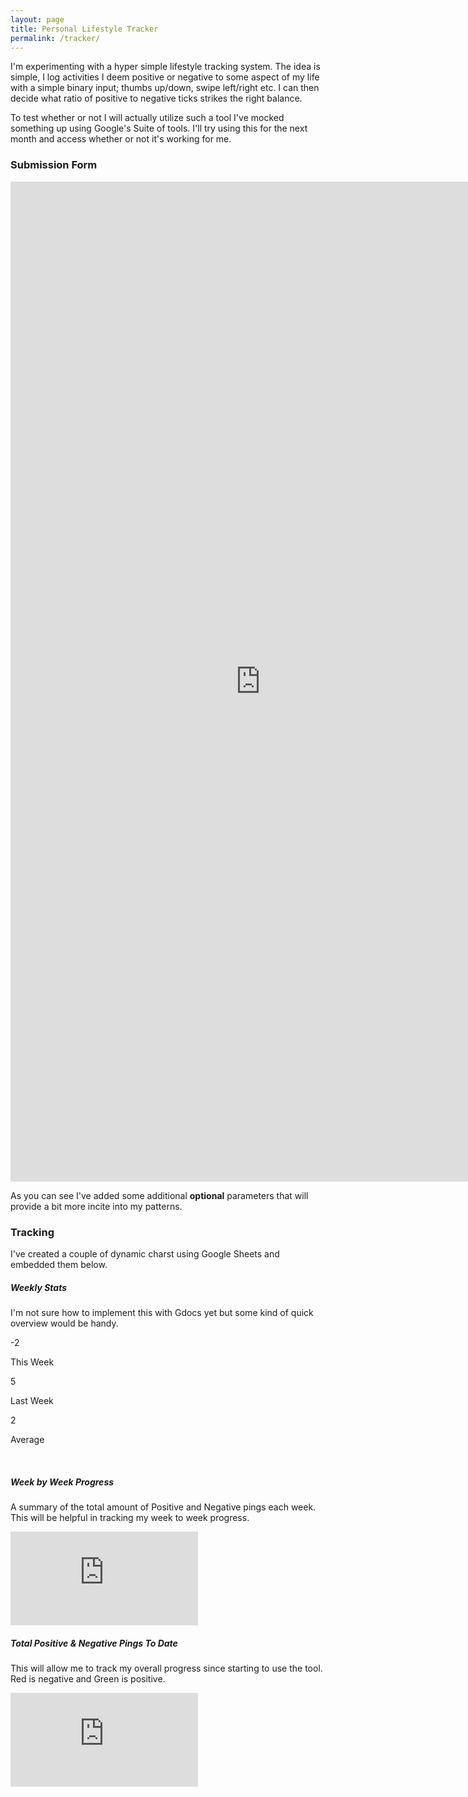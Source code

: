 ```yaml
---
layout: page
title: Personal Lifestyle Tracker
permalink: /tracker/
---
```


I'm experimenting with a hyper simple lifestyle tracking system. The idea is simple, I log activities I deem positive or negative to some aspect of my life with a simple binary input; thumbs up/down, swipe left/right etc. I can then decide what ratio of positive to negative ticks strikes the right balance. 

To test whether or not I will actually utilize such a tool I've mocked something up using Google's Suite of tools. I'll try using this for the next month and access whether or not it's working for me. 

### Submission Form
<iframe src="https://docs.google.com/forms/d/e/1FAIpQLSetJMkRmQtsiM0BJLEAlw6C5ROcJ3xqxq4LBIO-c3LPB5pgHg/viewform?embedded=true" width="800" height="1600" frameborder="0" marginheight="0" marginwidth="0">Loading...</iframe>

As you can see I've added some additional **optional** parameters that will provide a bit more incite into my patterns.  

### Tracking 
I've created a couple of dynamic charst using Google Sheets and embedded them below. 

##### Weekly Stats
I'm not sure how to implement this with Gdocs yet but some kind of quick overview would be handy. 

<div class="ticker">
	<div class="rounded-box bg-red text-center">
		<p class="jumbo">-2</p>
		<p class="title">This Week</p>
	</div>
	<div class="rounded-box bg-green text-center">
		<p class="jumbo">5</p>
		<p class="title">Last Week</p>
	</div>
	<div class="rounded-box bg-orange text-center">
		<p class="jumbo">2</p>
		<p class="title">Average</p>
	</div>
</div>
<br>

##### Week by Week Progress
A summary of the total amount of Positive and Negative pings each week. This will be helpful in tracking my week to week progress.

<iframe seamless frameborder="0" scrolling="no" src="https://docs.google.com/spreadsheets/d/1AgJzWfkeCzib-ETVDLDytmkHqjfk33eOyltfFSqbnu0/pubchart?oid=1033349425&amp;format=image"></iframe>
<br>

##### Total Positive & Negative Pings To Date
This will allow me to track my overall progress since starting to use the tool. Red is negative and Green is positive. 

<iframe seamless frameborder="0" scrolling="no" src="https://docs.google.com/spreadsheets/d/1AgJzWfkeCzib-ETVDLDytmkHqjfk33eOyltfFSqbnu0/pubchart?oid=204844344&amp;format=image"></iframe>


